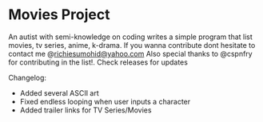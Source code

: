 # Movies Project

An autist with semi-knowledge on coding writes a simple program that list movies, tv series, anime, k-drama.
If you wanna contribute dont hesitate to contact me @richiesumohid@yahoo.com
Also special thanks to @cspnfry for contributing in the list!. Check releases for updates

Changelog: 
* Added several ASCII art
* Fixed endless looping when user inputs a character  
* Added trailer links for TV Series/Movies
